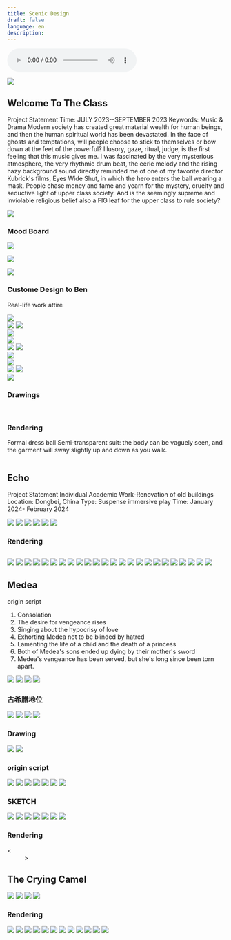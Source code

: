 ```yaml
---
title: Scenic Design
draft: false
language: en
description: 
---
```


 <audio controls src="/mp3/0.mp3"  ></audio>
 
![](/images/scenicdesign/class/title.png)

## Welcome To The Class

Project Statement
Time: JULY 2023--SEPTEMBER 2023
Keywords: Music	& Drama
Modern society has created great material wealth for human beings, and then the human spiritual world has been devastated. In the face of ghosts and temptations, will people choose to stick to themselves or bow down at the feet of the powerful?
Illusory, gaze, ritual, judge, is the first feeling that this music gives me. I was fascinated by the very mysterious atmosphere, the very rhythmic drum beat, the eerie melody and the rising hazy background sound directly reminded me of one of my favorite director Kubrick's films, Eyes Wide Shut, in which the hero enters the ball wearing a mask. People chase money and fame and yearn for the mystery, cruelty and seductive light of upper class society. And is the seemingly supreme and inviolable religious belief also a FIG leaf for the upper class to rule society?



![](/images/scenicdesign/class/100.jpg)


### Mood Board


![](/images/scenicdesign/class/Mood/1.png)

![](/images/scenicdesign/class/Mood/2.png)

![](/images/scenicdesign/class/6.png)


### Custome Design to Ben

Real-life work attire



<div class=" columns-2">
  <div > <img class="w-full " src="/images/scenicdesign/class/ben/4.jpg" /> </div>
  <div >
       <div class="columns-2">
            <img  src="/images/scenicdesign/class/ben/1.jpg" />
            <img  src="/images/scenicdesign/class/ben/2.jpg" />
        </div>
        <img  src="/images/scenicdesign/class/ben/3.jpg" />
  </div>
</div>



<div class=" columns-2">
  <div > <img class="w-full " src="/images/scenicdesign/class/ben/8.jpg" /> </div>
  <div >
       <div class="columns-2">
            <img  src="/images/scenicdesign/class/ben/5.jpg" />
            <img  src="/images/scenicdesign/class/ben/6.jpg" />
        </div>
        <img  src="/images/scenicdesign/class/ben/7.jpg" />
  </div>
</div>



<div class=" columns-2">
  <div > <img class="w-full " src="/images/scenicdesign/class/ben/12.jpg" /> </div>
  <div >
       <div class="columns-2">
            <img  src="/images/scenicdesign/class/ben/9.jpg" />
            <img  src="/images/scenicdesign/class/ben/10.jpg" />
        </div>
        <img  src="/images/scenicdesign/class/ben/11.jpg" />
  </div>
</div>




### Drawings

  <!-- Swiper -->
<div class="max-w-4xl mx-auto mt-8 mb-2" style="overflow:hidden">
  <div class="swiper-container-drawings" style="">
    <div class=" swiper-wrapper" >
      <div class="swiper-slide">
        <img src="/images/scenicdesign/class/Drawings/1.png" alt="" /> 
      </div>
      <div class=" swiper-slide">
            <img src="/images/scenicdesign/class/Drawings/2.png" alt="">
            <img src="/images/scenicdesign/class/Drawings/3.png" alt="">
      </div>
    </div>
  </div></div>








### Rendering

Formal dress
ball
Semi-transparent suit: the body can be vaguely seen, and the garment will sway slightly up and down as you walk.

<div class="max-w-4xl mx-auto mt-8 mb-2" style="overflow:hidden">
  <div class="swiper-container-drawings" style="">
    <div class=" swiper-wrapper" >
      <div class="swiper-slide">
        <img src="/images/scenicdesign/class/Rendering/1.png" alt="" /> 
      </div>
      <div class=" swiper-slide">
            <img src="/images/scenicdesign/class/Rendering/2.png" alt="">
      </div>
       <div class=" swiper-slide">
            <img src="/images/scenicdesign/class/Rendering/3.png" alt="">
      </div>
       <div class=" swiper-slide">
            <img src="/images/scenicdesign/class/Rendering/4.png" alt="">
      </div>
       <div class=" swiper-slide">
            <img src="/images/scenicdesign/class/Rendering/5.png" alt="">
      </div>
       <div class=" swiper-slide">
            <img src="/images/scenicdesign/class/Rendering/6.png" alt="">
      </div>
    </div>
  </div></div>


## Echo

Project Statement
Individual Academic Work-Renovation of old buildings
Location: Dongbei, China
Type: Suspense immersive play
Time: January 2024- February 2024

![](/images/scenicdesign/class/Echo/1.png)
![](/images/scenicdesign/class/Echo/2.png)
![](/images/scenicdesign/class/Echo/3.png)
![](/images/scenicdesign/class/Echo/4.png)
![](/images/scenicdesign/class/Echo/5.png)
![](/images/scenicdesign/class/Echo/6.png)

### Rendering


<div class="max-w-4xl mx-auto mt-8 mb-2" style="overflow:hidden">
  <div class="swiper-container-drawings" style="">
    <div class=" swiper-wrapper" >
      <div class="swiper-slide">
        <img src="/images/scenicdesign/class/Echo/Rendering/1.png" alt="" /> 
      </div>
      <div class=" swiper-slide">
            <img src="/images/scenicdesign/class/Echo/Rendering/2.png" alt="">
      </div>
       <div class=" swiper-slide">
            <img src="/images/scenicdesign/class/Echo/Rendering/3.png" alt="">
      </div>
       <div class=" swiper-slide">
            <img src="/images/scenicdesign/class/Echo/Rendering/4.png" alt="">
      </div>
       <div class=" swiper-slide">
            <img src="/images/scenicdesign/class/Echo/Rendering/5.png" alt="">
      </div>
       <div class=" swiper-slide">
            <img src="/images/scenicdesign/class/Echo/Rendering/6.png" alt="">
      </div>
       <div class=" swiper-slide">
            <img src="/images/scenicdesign/class/Echo/Rendering/7.png" alt="">
      </div>
       <div class=" swiper-slide">
            <img src="/images/scenicdesign/class/Echo/Rendering/8.png" alt="">
      </div>
       <div class=" swiper-slide">
            <img src="/images/scenicdesign/class/Echo/Rendering/9.png" alt="">
      </div>
       <div class=" swiper-slide">
            <img src="/images/scenicdesign/class/Echo/Rendering/10.png" alt="">
      </div>
    </div>
  </div></div>

![](/images/scenicdesign/class/Echo/Rendering/1.png)
![](/images/scenicdesign/class/Echo/Rendering/2.png)
![](/images/scenicdesign/class/Echo/Rendering/3.png)
![](/images/scenicdesign/class/Echo/Rendering/4.png)
![](/images/scenicdesign/class/Echo/Rendering/5.png)
![](/images/scenicdesign/class/Echo/Rendering/6.png)
![](/images/scenicdesign/class/Echo/Rendering/7.png)
![](/images/scenicdesign/class/Echo/Rendering/8.png)
![](/images/scenicdesign/class/Echo/Rendering/9.png)
![](/images/scenicdesign/class/Echo/Rendering/10.png)
![](/images/scenicdesign/class/Echo/Rendering/11.png)
![](/images/scenicdesign/class/Echo/Rendering/12.png)
![](/images/scenicdesign/class/Echo/Rendering/13.png)
![](/images/scenicdesign/class/Echo/Rendering/14.png)
![](/images/scenicdesign/class/Echo/Rendering/15.png)
![](/images/scenicdesign/class/Echo/Rendering/16.png)
![](/images/scenicdesign/class/Echo/Rendering/17.png)
![](/images/scenicdesign/class/Echo/Rendering/18.png)
![](/images/scenicdesign/class/Echo/Rendering/19.png)
![](/images/scenicdesign/class/Echo/Rendering/20.png)
![](/images/scenicdesign/class/Echo/Rendering/21.png)
![](/images/scenicdesign/class/Echo/Rendering/22.png)
![](/images/scenicdesign/class/Echo/Rendering/23.png)
![](/images/scenicdesign/class/Echo/Rendering/24.png)

## Medea

origin script

1. Consolation
2. The desire for vengeance rises
3. Singing about the hypocrisy of love
4. Exhorting Medea not to be blinded by hatred
5. Lamenting the life of a child and the death of a princess
6. Both of Medea's sons ended up dying by their mother's sword
7. Medea's vengeance has been served, but she's long since been torn apart.
 
![](/images/scenicdesign/class/Medea/1.png)
![](/images/scenicdesign/class/Medea/2.png)
![](/images/scenicdesign/class/Medea/3.png)
![](/images/scenicdesign/class/Medea/4.png)

### 古希腊地位

![](/images/scenicdesign/class/Medea/xl/1.png)
![](/images/scenicdesign/class/Medea/xl/2.png)
![](/images/scenicdesign/class/Medea/xl/3.png)
![](/images/scenicdesign/class/Medea/xl/4.png)


### Drawing

![](/images/scenicdesign/class/Medea/Drawing/1.png)
![](/images/scenicdesign/class/Medea/Drawing/2.png)


### origin script

![](/images/scenicdesign/class/Medea/script/1.png)
![](/images/scenicdesign/class/Medea/script/2.png)
![](/images/scenicdesign/class/Medea/script/3.png)
![](/images/scenicdesign/class/Medea/script/4.png)
![](/images/scenicdesign/class/Medea/script/5.png)
![](/images/scenicdesign/class/Medea/script/6.png)
![](/images/scenicdesign/class/Medea/script/7.png)


### SKETCH

![](/images/scenicdesign/class/Medea/SKETCH/1.png)
![](/images/scenicdesign/class/Medea/SKETCH/2.png)
![](/images/scenicdesign/class/Medea/SKETCH/3.png)
![](/images/scenicdesign/class/Medea/SKETCH/4.png)
![](/images/scenicdesign/class/Medea/SKETCH/5.png)
![](/images/scenicdesign/class/Medea/SKETCH/6.png)
![](/images/scenicdesign/class/Medea/SKETCH/7.png)



### Rendering



<div class="flex">
 <div class="flex-none w-24 swiper-button-next10" style="margin:auto 0;padding-right:40px"> < </div>
 <div>
 <div class="w-full max-w-4xl mx-auto mt-8 mb-2" style="overflow:hidden">
  <div class="swiper-container-medea-render" style="">
    <div class=" swiper-wrapper" >
      <div class="swiper-slide">
        <img src="/images/scenicdesign/class/Medea/Rendering/1.png" alt="" /> 
      </div>
      <div class=" swiper-slide">
            <img src="/images/scenicdesign/class/Medea/Rendering/2.png" alt="">
      </div>
       <div class=" swiper-slide">
            <img src="/images/scenicdesign/class/Medea/Rendering/3.png" alt="">
      </div>
       <div class=" swiper-slide">
            <img src="/images/scenicdesign/class/Medea/Rendering/4.png" alt="">
      </div>
       <div class=" swiper-slide">
            <img src="/images/scenicdesign/class/Medea/Rendering/5.png" alt="">
      </div>
       <div class=" swiper-slide">
            <img src="/images/scenicdesign/class/Echo/Rendering/6.png" alt="">
      </div>
    </div>
  </div></div>
  </div>
 <div class="flex-none w-24 swiper-button-next10" style="margin:auto 0;padding-left:40px"> > </div>
 
</div>



## The Crying Camel

![](/images/scenicdesign/class/Camel/1.png)
![](/images/scenicdesign/class/Camel/2.png)
![](/images/scenicdesign/class/Camel/3.png)
![](/images/scenicdesign/class/Camel/4.png)


### Rendering

![](/images/scenicdesign/class/Camel/Rendering/1.png)
![](/images/scenicdesign/class/Camel/Rendering/2.png)
![](/images/scenicdesign/class/Camel/Rendering/3.png)
![](/images/scenicdesign/class/Camel/Rendering/4.png)
![](/images/scenicdesign/class/Camel/Rendering/5.png)
![](/images/scenicdesign/class/Camel/Rendering/6.png)
![](/images/scenicdesign/class/Camel/Rendering/7.png)
![](/images/scenicdesign/class/Camel/Rendering/8.png)
![](/images/scenicdesign/class/Camel/Rendering/9.png)
![](/images/scenicdesign/class/Camel/Rendering/10.png)
![](/images/scenicdesign/class/Camel/Rendering/11.png)
![](/images/scenicdesign/class/Camel/Rendering/12.png)



<script>   
  var mySwiper = new Swiper ('.swiper-container-medea-render',{
      navigation: {
        nextEl: '.swiper-button-next10',
        prevEl: '.swiper-button-prev10',
      },
      loop: true,
  })
     //     var swiper = new Swiper('.swiper-container');     
        var mySwiper = new Swiper ('.swiper-container-drawings', {
          direction: 'horizontal', // 垂直切换选项
          loop: true, // 循环模式选项
          autoplay:true,
          noSwipingClass : 'scroll-wrap',
          
        //   // 如果需要分页器 
        //   pagination: {
        //     el: '.swiper-pagination',
        //   },
          
          // 如果需要前进后退按钮
        //   navigation: {
        //     nextEl: '.swiper-button-next',
        //     prevEl: '.swiper-button-prev',
        //   },
        //   // 如果需要滚动条
        //   scrollbar: {
        //     el: '.swiper-scrollbar',
        //   },
        })        
</script>
